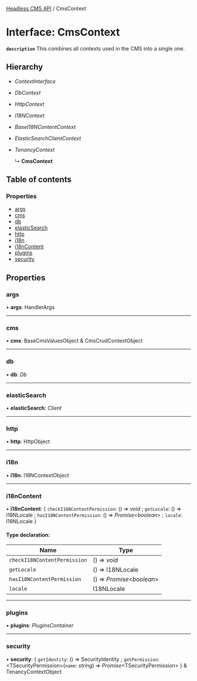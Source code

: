 [Headless CMS API](../index) / CmsContext

# Interface: CmsContext

**`description`** This combines all contexts used in the CMS into a single one.

## Hierarchy

* *ContextInterface*

* *DbContext*

* *HttpContext*

* *I18NContext*

* *BaseI18NContentContext*

* *ElasticSearchClientContext*

* *TenancyContext*

  ↳ **CmsContext**

## Table of contents

### Properties

- [args](cmscontext#args)
- [cms](cmscontext#cms)
- [db](cmscontext#db)
- [elasticSearch](cmscontext#elasticsearch)
- [http](cmscontext#http)
- [i18n](cmscontext#i18n)
- [i18nContent](cmscontext#i18ncontent)
- [plugins](cmscontext#plugins)
- [security](cmscontext#security)

## Properties

### args

• **args**: HandlerArgs

___

### cms

• **cms**: BaseCmsValuesObject & CmsCrudContextObject

___

### db

• **db**: *Db*

___

### elasticSearch

• **elasticSearch**: *Client*

___

### http

• **http**: HttpObject

___

### i18n

• **i18n**: I18NContextObject

___

### i18nContent

• **i18nContent**: { `checkI18NContentPermission`: () => *void* ; `getLocale`: () => I18NLocale ; `hasI18NContentPermission`: () => *Promise*<*boolean*\> ; `locale`: I18NLocale  }

#### Type declaration:

Name | Type |
------ | ------ |
`checkI18NContentPermission` | () => *void* |
`getLocale` | () => I18NLocale |
`hasI18NContentPermission` | () => *Promise*<*boolean*\> |
`locale` | I18NLocale |

___

### plugins

• **plugins**: *PluginsContainer*

___

### security

• **security**: { `getIdentity`: () => SecurityIdentity ; `getPermission`: <TSecurityPermission\>(`name`: *string*) => *Promise*<TSecurityPermission\>  } & TenancyContextObject
